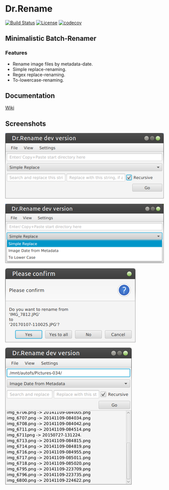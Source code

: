 # Dr.Rename

[![Build Status](https://travis-ci.org/kerner1000/drrename.svg?branch=master)](https://travis-ci.org/kerner1000/drrename)
[![License](https://img.shields.io/badge/License-Apache%202.0-blue.svg)](https://github.com/kerner1000/drrename/blob/master/LICENSE)
[![codecov](https://codecov.io/gh/kerner1000/drrename/branch/master/graph/badge.svg)](https://codecov.io/gh/kerner1000/drrename)

## Minimalistic Batch-Renamer

### Features

+ Rename image files by metadata-date.
+ Simple replace-renaming.
+ Regex replace-renaming.
+ To-lowercase-renaming.

## Documentation

[Wiki](https://github.com/kerner1000/drrename/wiki)

## Screenshots

![alt text](screenshots/mainwindow01.png)

![alt text](screenshots/strategydropdown01.png)

![alt text](screenshots/confirm01.png)

![alt text](screenshots/log01.png)
